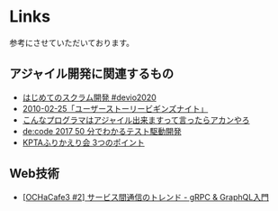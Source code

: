 # Links

参考にさせていただいております。

## アジャイル開発に関連するもの

- [はじめてのスクラム開発 #devio2020](https://youtu.be/XJ1reO1ABPU)
- [2010-02-25「ユーザーストーリービギンズナイト」](https://youtu.be/Yq6c92wppsQ)
- [こんなプログラマはアジャイル出来ますって言ったらアカンやろ](https://simplearchitect.hatenablog.com/entry/20120810/1344615415)
- [de:code 2017 50 分でわかるテスト駆動開発](https://channel9.msdn.com/Events/de-code/2017/DO03)
- [KPTAふりかえり会 3つのポイント](https://youtu.be/T_OXcrZcKiQ)


## Web技術
- [[OCHaCafe3 #2] サービス間通信のトレンド - gRPC & GraphQL入門](https://videohub.oracle.com/media/%5BOCHaCafe3+2%5D+%E3%82%B5%E3%83%BC%E3%83%93%E3%82%B9%E9%96%93%E9%80%9A%E4%BF%A1%E3%81%AE%E3%83%88%E3%83%AC%E3%83%B3%E3%83%89+-+gRPC+%26+GraphQL%E5%85%A5%E9%96%80/1_d82dcil2)


